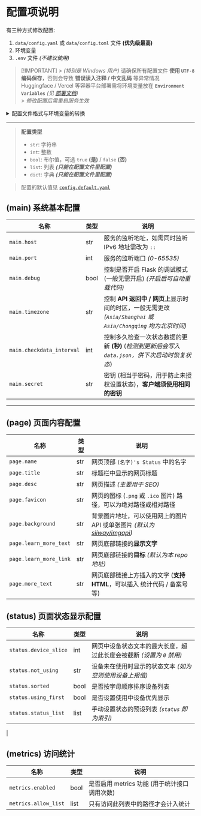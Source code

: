 # 配置项说明

有三种方式修改配置:

1. `data/config.yaml` 或 `data/config.toml` 文件 **(优先级最高)**
2. 环境变量
3. `.env` 文件 _(不建议使用)_

> [!IMPORTANT] > _(特别是 Windows 用户)_ 请确保所有配置文件 **使用 `UTF-8` 编码保存**，否则会导致 **错误读入注释 / 中文乱码** 等异常情况 <br/>
> Huggingface / Vercel 等容器平台部署需将环境变量放在 **`Environment Variables`** _(见 [部署文档](./deploy.md))_ <br/> > _修改配置后需重启服务生效_

<details>
<summary>配置文件格式与环境变量的转换</summary>

在 `data/config.yaml` 中，`main.host` _(str)_, `main.port` _(int)_, `main.debug` _(bool)_ 可以这样配置:

```yaml
main:
    host: '0.0.0.0'
    port: 9010
    debug: false
```

也可以这样配置:

```yaml
main.host: '0.0.0.0'
main.port: 9010
main.debug: false
```

在 `data/config.toml` 中，相同的配置是这样的:

```toml
[main]
host = "0.0.0.0"
port = 9010
debug = false
```

转换到环境变量和 `.env` 就是这样配置:

```ini
sleepy_main_host = "0.0.0.0"
sleepy_main_port = 9010
sleepy_main_debug = false
```

</details>

---

> **配置类型** <br/>
>
> -   `str`: 字符串
> -   `int`: 整数
> -   `bool`: 布尔值，可选 `true` **(是)** / `false` **(否)**
> -   `list`: 列表 **_(只能在配置文件里配置)_**
> -   `dict`: 字典 **_(只能在配置文件里配置)_**

> 配置的默认值见 [`config.default.yaml`](../config.default.yaml)

## (main) 系统基本配置

| 名称                      | 类型 | 说明                                                                                                          |
| ------------------------- | ---- | ------------------------------------------------------------------------------------------------------------- |
| `main.host`               | str  | 服务的监听地址，如需同时监听 IPv6 地址需改为 `::`                                                             |
| `main.port`               | int  | 服务的监听端口 _(0-65535)_                                                                                    |
| `main.debug`              | bool | 控制是否开启 Flask 的调试模式 (一般无需开启) _(开启后可自动重载代码)_                                         |
| `main.timezone`           | str  | 控制 **API 返回中 / 网页上**显示时间的时区，一般无需更改 _(`Asia/Shanghai` 或 `Asia/Chongqing` 均为北京时间)_ |
| `main.checkdata_interval` | int  | 控制多久检查一次状态数据的更新 **(秒)** (_检测到更新后会写入 `data.json`，供下次启动时恢复状态_)              |
| `main.secret`             | str  | 密钥 (相当于密码，用于防止未授权设置状态)，**客户端须使用相同的密钥**                                         |

---

## (page) 页面内容配置

| 名称                   | 类型 | 说明                                                                                                         |
| ---------------------- | ---- | ------------------------------------------------------------------------------------------------------------ |
| `page.name`            | str  | 网页顶部 `(名字)'s Status` 中的名字                                                                          |
| `page.title`           | str  | 标题栏中显示的网页标题                                                                                       |
| `page.desc`            | str  | 网页描述 _(主要用于 SEO)_                                                                                    |
| `page.favicon`         | str  | 网页的图标 (`.png` 或 `.ico` 图片) 路径，可以为绝对路径或相对路径                                            |
| `page.background`      | str  | 背景图片地址，可以使用网上的图片 API 或单张图片 _(默认为 [siiway/imgapi](https://github.com/siiway/imgapi))_ |
| `page.learn_more_text` | str  | 网页底部链接的**显示文字**                                                                                   |
| `page.learn_more_link` | str  | 网页底部链接的**目标** _(默认为本 repo 地址)_                                                                |
| `page.more_text`       | str  | 网页底部链接上方插入的文字 (**支持 HTML**，可以插入 统计代码 / 备案号 等)                                    |

<!-- | `page.hitokoto`        | bool | 在插入文字上方显示随机 [一言](https://hitokoto.cn)                                                           |
| `page.canvas`          | bool | 是否启用粒子效果 *(如影响性能可关闭)*                                                                        |
| `page.moonlight`       | bool | 在卡片左上角 / 右上角显示**切换暗色模式**和**卡片透明度**的按钮                                              |
| `page.lantern`         | bool | 在网页顶部显示节日灯笼 *(默认文字为 `欢度新春`)*                                                             |
| `page.mplayer`         | bool | 在网页左下角显示**音乐播放器**                                                                               |
| `page.zhixue`          | bool | 显示智学网分数 (详见 **[对应客户端设置](../client/README.md#zhixuewang)**)                                   | -->

## (status) 页面状态显示配置

| 名称                  | 类型 | 说明                                                                 |
| --------------------- | ---- | -------------------------------------------------------------------- |
| `status.device_slice` | int  | 网页中设备状态文本的最大长度，超过此长度会被截断 _(设置为 `0` 禁用)_ |
| `status.not_using`    | str  | 设备未在使用时显示的状态文本 _(如为空则使用设备上报值)_              |
| `status.sorted`       | bool | 是否按字母顺序排序设备列表                                           |
| `status.using_first`  | bool | 是否设置使用中设备优先显示                                           |
| `status.status_list`  | list | 手动设置状态的预设列表 _(`status` 即为索引)_                         |

<!-- ## (util) 可选功能

| 环境变量                      | 类型 | 说明与提示                                                                               |
| ----------------------------- | ---- | ---------------------------------------------------------------------------------------- |
| `util.metrics`                | bool | 控制是否启用内置的访问计数功能，并启用 `/metrics` 接口                                   |
| `util.auto_switch_status`     | bool | 是否启用自动切换状态 *(当状态为 `0` (活着) 且所有设备都未在使用时自动切换为 `1` (似了))* |
| `util.steam_enabled`          | bool | 是否启用新版 Steam 状态 *(iframe 卡片显示，需配置 `util_steam_ids`)*                     |
| `util.steam_ids`              | str  | 你的 Steam 账号 ID *(应为一串数字)*                                                      |
| `util.steam_refresh_interval` | int  | 刷新 Steam 状态的频率 (**毫秒**，*建议至少设置为 10000ms，过低可能触发速率限制*)         | --> |

## (metrics) 访问统计

| 名称                 | 类型 | 说明                                         |
| -------------------- | ---- | -------------------------------------------- |
| `metrics.enabled`    | bool | 是否启用 metrics 功能 (用于统计接口调用次数) |
| `metrics.allow_list` | list | 只有访问此列表中的路径才会计入统计           |
